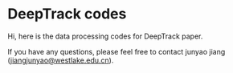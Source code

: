 # DeepTrack codes

Hi, here is the data processing codes for DeepTrack paper.

If you have any questions, please feel free to contact junyao jiang (jiangjunyao@westlake.edu.cn).

